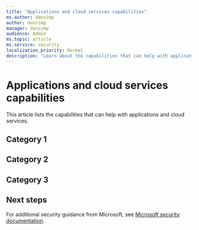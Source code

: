 ```yaml
---
title: "Applications and cloud services capabilities"
ms.author: dansimp
author: dansimp
manager: dansimp
audience: Admin
ms.topic: article
ms.service: security
localization_priority: Normal
description: "Learn about the capabilities that can help with applications and cloud services."
---
```


# Applications and cloud services capabilities

This article lists the capabilities that can help with applications and cloud services.

## Category 1


## Category 2


## Category 3

## Next steps
For additional security guidance from Microsoft, see [Microsoft security documentation](https://docs.microsoft.com/security/).

